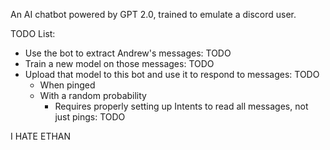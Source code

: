 An AI chatbot powered by GPT 2.0, trained to emulate a discord user.

TODO List:
- Use the bot to extract Andrew's messages: TODO
- Train a new model on those messages: TODO
- Upload that model to this bot and use it to respond to messages: TODO
    - When pinged
    - With a random probability
        - Requires properly setting up Intents to read all messages, not just pings: TODO

I HATE ETHAN